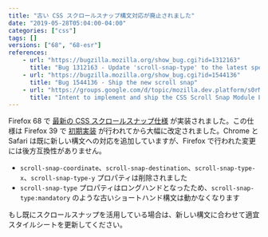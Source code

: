 ```yaml
---
title: "古い CSS スクロールスナップ構文対応が廃止されました"
date: "2019-05-28T05:04:00-04:00"
categories: ["css"]
tags: []
versions: ["68", "68-esr"]
references:
    - url: "https://bugzilla.mozilla.org/show_bug.cgi?id=1312163"
      title: "Bug 1312163 - Update 'scroll-snap-type' to the latest specification and drop support for 'scroll-snap-type-x' and 'scroll-snap-type-y'"
    - url: "https://bugzilla.mozilla.org/show_bug.cgi?id=1544136"
      title: "Bug 1544136 - Ship the new scroll snap"
    - url: "https://groups.google.com/d/topic/mozilla.dev.platform/s0rMvOBnO_4/discussion"
      title: "Intent to implement and ship the CSS Scroll Snap Module Level 1 and unship old scroll snap properties"
---
```

Firefox 68 で [最新の CSS スクロールスナップ仕様](https://drafts.csswg.org/css-scroll-snap-1/) が実装されました。この仕様は Firefox 39 で [初期実装](https://hacks.mozilla.org/2015/09/scroll-snapping-explained/) が行われてから大幅に改定されました。Chrome と Safari は既に新しい構文への対応を追加していますが、Firefox で行われた変更には後方互換性がありません。

* `scroll-snap-coordinate`、`scroll-snap-destination`、`scroll-snap-type-x`、`scroll-snap-type-y` プロパティは削除されました
* `scroll-snap-type` プロパティはロングハンドとなったため、`scroll-snap-type:mandatory` のような古いショートハンド構文は動かなくなります

もし既にスクロールスナップを活用している場合は、新しい構文に合わせて適宜スタイルシートを更新してください。
